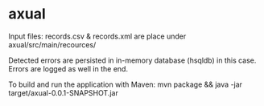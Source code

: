 # axual

Input files: records.csv & records.xml are place under axual/src/main/recources/

Detected errors are persisted in in-memory database (hsqldb) in this case. Errors are logged as well in the end.

To build and run the application with Maven: mvn package && java -jar target/axual-0.0.1-SNAPSHOT.jar
